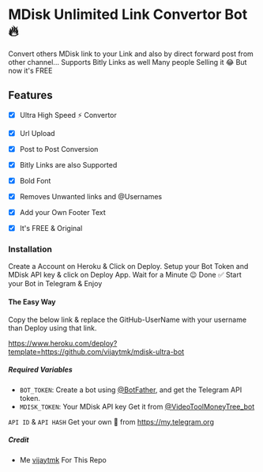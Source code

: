 # MDisk Unlimited Link Convertor Bot 🔥

Convert others MDisk link to your Link and also by direct forward post from other channel...
Supports Bitly Links as well
Many people Selling it 😂 But now it's FREE

## Features
- [x] Ultra High Speed ⚡ Convertor

- [x] Url Upload

- [x] Post to Post Conversion

- [x] Bitly Links are also Supported

- [x] Bold Font

- [x] Removes Unwanted links and @Usernames

- [x] Add your Own Footer Text

- [x] It's FREE & Original

### Installation
Create a Account on Heroku & Click on Deploy.
Setup your Bot Token and MDisk API key & click on Deploy App.
Wait for a Minute 😉
Done ✅
Start your Bot in Telegram & Enjoy
#### The Easy Way
Copy the below link & replace the GitHub-UserName with your username than Deploy using that link.

https://www.heroku.com/deploy?template=https://github.com/vijaytmk/mdisk-ultra-bot

##### Required Variables

- `BOT_TOKEN`: Create a bot using [@BotFather](https://telegram.dog/BotFather), and get the Telegram API token.
- `MDISK_TOKEN`: Your MDisk API key Get it from [@VideoToolMoneyTree_bot](https://telegram.dog/VideoToolMoneyTree_bot)

`API ID` & `API HASH` Get your own 🤗 from https://my.telegram.org

##### Credit

- Me [vijaytmk](https://github.com/vijaytmk) For This Repo
